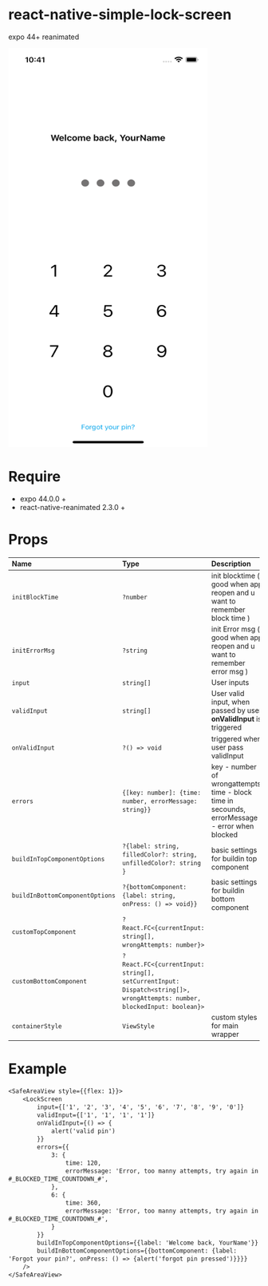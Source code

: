# react-native-simple-lock-screen

expo 44+
reanimated 

<img src="react-native-simple-lock-screen.gif" width="400" height="800" >

# Require
- expo 44.0.0 +
- react-native-reanimated 2.3.0 +

# Props

| Name             | Type                            |Description    |
| :--------------- | :------------------------------ | :------- |
| `initBlockTime`   | `?number`          | init blocktime ( good when app reopen and u want to remember block time ) |
| `initErrorMsg`   | `?string`          | init Error msg ( good when app reopen and u want to remember error msg ) |
| `input`   | `string[]`               | User inputs |
| `validInput`   | `string[]`          | User valid input, when passed by user **onValidInput** is triggered |
| `onValidInput`   | `?() => void`          | triggered when user pass validInput |
| `errors`   | `{[key: number]: {time: number, errorMessage: string}}`          | key - number of wrongattempts, time - block time in secounds, errorMessage - error when blocked |
| `buildInTopComponentOptions`   | `?{label: string, filledColor?: string, unfilledColor?: string }`          | basic settings for buildin top component |
| `buildInBottomComponentOptions`   | `?{bottomComponent: {label: string, onPress: () => void}}`          | basic settings for buildin bottom component |
| `customTopComponent`   | `?React.FC<{currentInput: string[], wrongAttempts: number}>`          |  |
| `customBottomComponent`   | `?React.FC<{currentInput: string[], setCurrentInput: Dispatch<string[]>, wrongAttempts: number, blockedInput: boolean}>`          |  |
| `containerStyle`   | `ViewStyle`          | custom styles for main wrapper |


# Example
```tsx
<SafeAreaView style={{flex: 1}}>
    <LockScreen
        input={['1', '2', '3', '4', '5', '6', '7', '8', '9', '0']}
        validInput={['1', '1', '1', '1']}
        onValidInput={() => {
            alert('valid pin')
        }}
        errors={{
            3: {
                time: 120,
                errorMessage: 'Error, too manny attempts, try again in #_BLOCKED_TIME_COUNTDOWN_#',
            },
            6: {
                time: 360,
                errorMessage: 'Error, too manny attempts, try again in #_BLOCKED_TIME_COUNTDOWN_#',
            }
        }}
        buildInTopComponentOptions={{label: 'Welcome back, YourName'}}
        buildInBottomComponentOptions={{bottomComponent: {label: 'Forgot your pin?', onPress: () => {alert('forgot pin pressed')}}}}
    />
</SafeAreaView>
```
